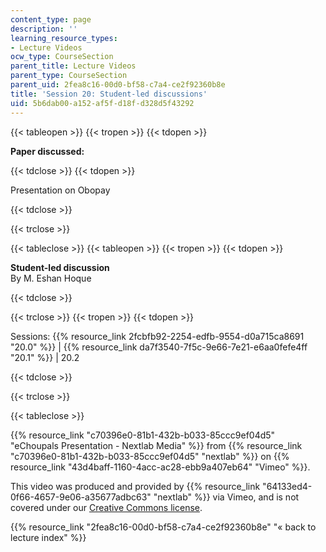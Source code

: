 ```yaml
---
content_type: page
description: ''
learning_resource_types:
- Lecture Videos
ocw_type: CourseSection
parent_title: Lecture Videos
parent_type: CourseSection
parent_uid: 2fea8c16-00d0-bf58-c7a4-ce2f92360b8e
title: 'Session 20: Student-led discussions'
uid: 5b6dab00-a152-af5f-d18f-d328d5f43292
---
```


{{< tableopen >}}
{{< tropen >}}
{{< tdopen >}}


**Paper discussed:**


{{< tdclose >}}
{{< tdopen >}}


Presentation on Obopay


{{< tdclose >}}

{{< trclose >}}

{{< tableclose >}}
{{< tableopen >}}
{{< tropen >}}
{{< tdopen >}}


**Student-led discussion**  
By M. Eshan Hoque


{{< tdclose >}}

{{< trclose >}}
{{< tropen >}}
{{< tdopen >}}


Sessions: {{% resource_link 2fcbfb92-2254-edfb-9554-d0a715ca8691 "20.0" %}} | {{% resource_link da7f3540-7f5c-9e66-7e21-e6aa0fefe4ff "20.1" %}} | 20.2


{{< tdclose >}}

{{< trclose >}}

{{< tableclose >}}

{{% resource_link "c70396e0-81b1-432b-b033-85ccc9ef04d5" "eChoupals Presentation - Nextlab Media" %}} from {{% resource_link "c70396e0-81b1-432b-b033-85ccc9ef04d5" "nextlab" %}} on {{% resource_link "43d4baff-1160-4acc-ac28-ebb9a407eb64" "Vimeo" %}}.

This video was produced and provided by {{% resource_link "64133ed4-0f66-4657-9e06-a35677adbc63" "nextlab" %}} via Vimeo, and is not covered under our [Creative Commons license](/terms/#cc).

{{% resource_link "2fea8c16-00d0-bf58-c7a4-ce2f92360b8e" "« back to lecture index" %}}